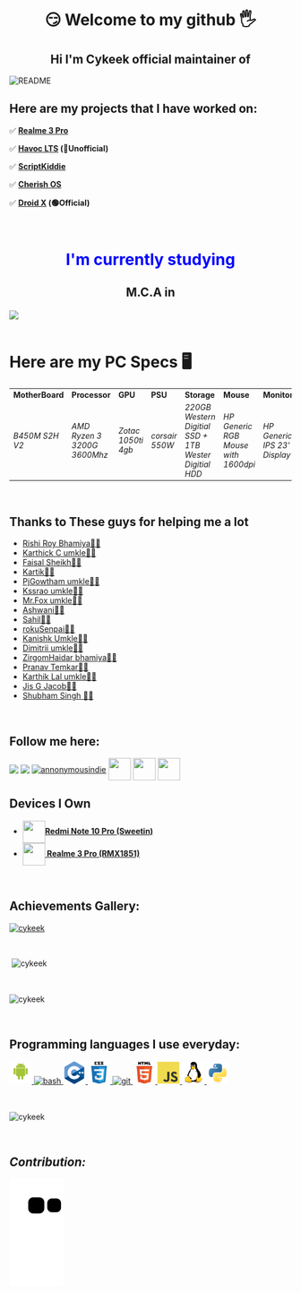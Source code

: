 <h1 align="center"> 😏 Welcome to my github 🖐</h1>

<h2 align="center"> Hi I'm Cykeek official maintainer of </h2>

![README](https://github.com/Cykeek/stuff/assets/70019075/6ad00e08-fa8a-43ac-8916-f1cb8e48edab)

<!--Project section-->
<h2 align="left">Here are my projects that I have worked on:</h2>
<p>✅ <b><a href="https://github.com/Cykeek-Labs">Realme 3 Pro</a></b></p>
<p>✅ <b><a href="https://github.com/Cykeek/vendor_havoc">Havoc LTS</a></b><strong> (🔴Unofficial)</strong></p>
<p>✅ <b><a href="https://github.com/Cykeek/ScriptKiddie">ScriptKiddie</a></b></p>
<p>✅ <b><a href="https://github.com/CherishOS">Cherish OS</a></b></p>
<p>✅ <b><a href="https://github.com/DroidX-UI">Droid X</a></b><strong> (🟢Official)</strong></p>
<br>

<!--Education section-->
<h1 align="center" style="color:blue;"><strong>I'm currently studying</strong></h1>
<h2 align="center" ><b>M.C.A in</b></h2>
<img src="https://www.technoindiauniversity.ac.in/images/techno-indiauniversity-logo-black.png" align="center">
<br>
<br>

<!--PC section-->
<h1 align="left"><b>Here are my PC Specs 🖥</b></h1>
<table>
  <tr>
    <td><b>MotherBoard</b></td>
    <td><b>Processor</b></td>
    <td><b>GPU</b></td>
    <td><b>PSU</b></td>
    <td><b>Storage</b></td>
    <td><b>Mouse</b></td>
    <td><b>Monitor</b></td>
    <td><b>Keyboard</b></td>
  </tr>
  <tr>
    <td><i>B450M S2H V2</i></td>
    <td><i>AMD Ryzen 3 3200G 3600Mhz</i></td>
    <td><i>Zotac 1050ti 4gb</i></td>
    <td><i>corsair 550W</i></td>
    <td><i>220GB Western Digitial SSD + 1TB Wester Digitial HDD</i></td>
    <td><i>HP Generic RGB Mouse with 1600dpi</i></td>
    <td><i>HP Generic IPS 23' Display</i></td>
    <td></i>Amkette Generic Keyboard</i></td>
  </tr>
</table>
<br>

<!--Credits section-->
<h2><b>Thanks to These guys for helping me a lot </b></h2>
<ul>
  <li><a href="https://github.com/R15Hi">Rishi Roy Bhamiya🙍‍♂️</a></li>
  <li><a href="https://github.com/karthick111">Karthick C umkle🙍‍♂️</a></li>
  <li><a href="https://github.com/SheikhFaisal713">Faisal Sheikh🙍‍♂️</a></li>
  <li><a href="https://github.com/Kartik728">Kartik🙍‍♂️</a></li>
  <li><a href="https://github.com/pjgowtham">PjGowtham umkle🙍‍♂️</a></li>
  <li><a href="https://github.com/kssrao13882">Kssrao umkle🙍‍♂️</a></li>
  <li><a href="https://github.com/mrfox2003">Mr.Fox umkle🙍‍♂️</a></li>
  <li><a href="https://github.com/ashwani212">Ashwani🙍‍♂️</a></li>
  <li><a href="https://github.com/onkarsinghsahil">Sahil🙍‍♂️</a></li>
  <li><a href="https://github.com/rokusenpaii">rokuSenpai🙍‍♂️</a></li>
  <li><a href="https://github.com/KanishkTheDerp">Kanishk Umkle🙍‍♂️</a></li>
  <li><a href="https://github.com/shutter-cat">Dimitrii umkle🙍‍♂️</a></li>
  <li><a href="https://github.com/ZirgomHaidar">ZirgomHaidar bhamiya🙍‍♂️</a></li>
  <li><a href="https://github.com/PptO07">Pranav Temkar🙍‍♂️</a></li>
  <li><a href="https://github.com/karthik558">Karthik Lal umkle🙍‍♂️</a></li>
  <li><a href="https://github.com/StudioKeys">Jis G Jacob🙍‍♂️</a></li>
  <li><a href="https://github.com/NexusHacker">Shubham Singh 🙍‍♂️</a></li>
</ul>
<br>

<!--Social Media Section-->
<h2><b> Follow me here: </b></h2>
<a href="https://www.instagram.com/cykeekgit/"><img align="center" src="https://img.icons8.com/color/48/null/instagram-new--v1.png"></a>
<a href="https://twitter.com/Cykeekgit"><img align="center" src="https://img.icons8.com/color/48/null/twitter--v1.png"/></a>
<a href="https://www.hackerrank.com/AnnonymousIndie"><img align="center" src="https://raw.githubusercontent.com/rahuldkjain/github-profile-readme-generator/master/src/images/icons/Social/hackerrank.svg" alt="annonymousindie" height="30" width="40" /></a>
<a href="https://t.me/CykeekBuilds"><img align="center" src="https://img.icons8.com/3d-fluency/94/null/telegram.png" height="40" width="40" /></a>
<a href="mailto:cykeek@proton.me"><img align="center" src="https://img.icons8.com/color/48/null/protonmail-2.png" height="40" width="40" /></a>
<a href="https://www.reddit.com/user/Virus0nME"><img align="center" src="https://img.icons8.com/fluency/48/null/reddit.png" height="40" width="40" /></a>

<!--Devices Section-->
<h2><b>Devices I Own</b></h2>
<ul>
  <li><a href="https://www.mi.com/in/redmi-note-10-pro/"><img align="center" src="https://img.icons8.com/color/48/null/xiaomi.png" height="40" width="40" /><b>Redmi Note 10 Pro (Sweetin)</b></a></li>
  <li><a href="https://www.realme.com/in/realme-3-pro"><img align="center" src="https://static.realme.net/v3/common/images/toApp-overseas-25892ede38.png" height="40" width="40" /><b> Realme 3 Pro (RMX1851)</b></a></li>
</ul>
<br>

<!--Github Achievements section-->
<h2><b>Achievements Gallery: </b></h2>
<p align="left"> <a href="https://github.com/ryo-ma/github-profile-trophy"><img src="https://github-profile-trophy.vercel.app/?username=cykeek" alt="cykeek" /></a> </p>
<br>
<p>&nbsp;<img align="center" src="https://github-readme-stats.vercel.app/api?username=cykeek&show_icons=true&locale=en" alt="cykeek" /></p>
<br>
<p><img align="center" src="https://github-readme-streak-stats.herokuapp.com/?user=cykeek&" alt="cykeek" /></p>
<br>

<!--Languages Section-->
<h2><b>Programming languages I use everyday:</b></h2>
<p align="left"> <a href="https://developer.android.com" target="_blank" rel="noreferrer"> <img src="https://raw.githubusercontent.com/devicons/devicon/master/icons/android/android-original-wordmark.svg" alt="android" width="40" height="40"/> </a> <a href="https://www.gnu.org/software/bash/" target="_blank" rel="noreferrer"> <img src="https://www.vectorlogo.zone/logos/gnu_bash/gnu_bash-icon.svg" alt="bash" width="40" height="40"/> </a> <a href="https://www.w3schools.com/cpp/" target="_blank" rel="noreferrer"> <img src="https://raw.githubusercontent.com/devicons/devicon/master/icons/cplusplus/cplusplus-original.svg" alt="cplusplus" width="40" height="40"/> </a> <a href="https://www.w3schools.com/css/" target="_blank" rel="noreferrer"> <img src="https://raw.githubusercontent.com/devicons/devicon/master/icons/css3/css3-original-wordmark.svg" alt="css3" width="40" height="40"/> </a> <a href="https://git-scm.com/" target="_blank" rel="noreferrer"> <img src="https://www.vectorlogo.zone/logos/git-scm/git-scm-icon.svg" alt="git" width="40" height="40"/> </a> <a href="https://www.w3.org/html/" target="_blank" rel="noreferrer"> <img src="https://raw.githubusercontent.com/devicons/devicon/master/icons/html5/html5-original-wordmark.svg" alt="html5" width="40" height="40"/> </a> <a href="https://developer.mozilla.org/en-US/docs/Web/JavaScript" target="_blank" rel="noreferrer"> <img src="https://raw.githubusercontent.com/devicons/devicon/master/icons/javascript/javascript-original.svg" alt="javascript" width="40" height="40"/> </a> <a href="https://www.linux.org/" target="_blank" rel="noreferrer"> <img src="https://raw.githubusercontent.com/devicons/devicon/master/icons/linux/linux-original.svg" alt="linux" width="40" height="40"/> </a> <a href="https://www.python.org" target="_blank" rel="noreferrer"> <img src="https://raw.githubusercontent.com/devicons/devicon/master/icons/python/python-original.svg" alt="python" width="40" height="40"/> </a> </p>
<br>
<p><img align="center" src="https://github-readme-stats.vercel.app/api/top-langs?username=cykeek&show_icons=true&theme=merko&locale=en&layout=compact" alt="cykeek" /></p>
<br>

<!--Contribution Section-->
<h2><i>Contribution:</i></h2>
<img align="center" src="https://github.com/mrfox2003/mrfox2003/blob/output/github-contribution-grid-snake.svg"/>
